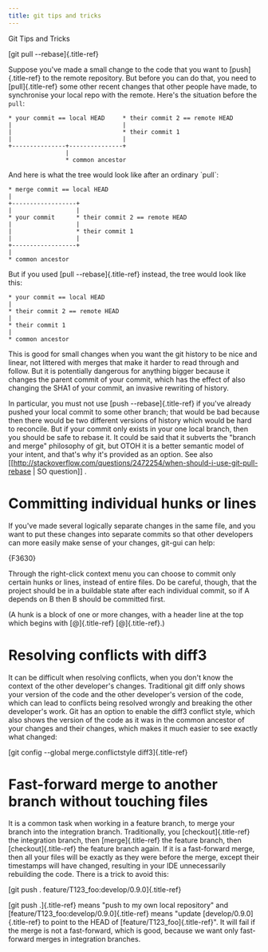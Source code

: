 ```yaml
---
title: git tips and tricks
---
```


Git Tips and Tricks

[git pull \--rebase]{.title-ref}

Suppose you've made a small change to the code that you want to
[push]{.title-ref} to the remote repository. But before you can do that,
you need to [pull]{.title-ref} some other recent changes that other
people have made, to synchronise your local repo with the remote. Here's
the situation before the `pull`:

``` {.}
* your commit == local HEAD     * their commit 2 == remote HEAD
|                               |
|                               * their commit 1
|                               |
+---------------+---------------+
                |
                * common ancestor
```

And here is what the tree would look like after an ordinary \`pull\`:

``` {.}
* merge commit == local HEAD
|
+------------------+
|                  |
* your commit      * their commit 2 == remote HEAD
|                  |
|                  * their commit 1
|                  |
+------------------+
|
* common ancestor
```

But if you used [pull \--rebase]{.title-ref} instead, the tree would
look like this:

``` {.}
* your commit == local HEAD
|
* their commit 2 == remote HEAD
|
* their commit 1
|
* common ancestor
```

This is good for small changes when you want the git history to be nice
and linear, not littered with merges that make it harder to read through
and follow. But it is potentially dangerous for anything bigger because
it changes the parent commit of your commit, which has the effect of
also changing the SHA1 of your commit, an invasive rewriting of history.

In particular, you must not use [push \--rebase]{.title-ref} if you've
already pushed your local commit to some other branch; that would be bad
because then there would be two different versions of history which
would be hard to reconcile. But if your commit only exists in your one
local branch, then you should be safe to rebase it. It could be said
that it subverts the "branch and merge" philosophy of git, but OTOH it
is a better semantic model of your intent, and that's why it's provided
as an option. See also
\[\[<http://stackoverflow.com/questions/2472254/when-should-i-use-git-pull-rebase>
\| SO question\]\] .

Committing individual hunks or lines
====================================

If you've made several logically separate changes in the same file, and
you want to put these changes into separate commits so that other
developers can more easily make sense of your changes, git-gui can help:

{F3630}

Through the right-click context menu you can choose to commit only
certain hunks or lines, instead of entire files. Do be careful, though,
that the project should be in a buildable state after each individual
commit, so if A depends on B then B should be committed first.

(A hunk is a block of one or more changes, with a header line at the top
which begins with [@]{.title-ref} [@]{.title-ref}.)

Resolving conflicts with diff3
==============================

It can be difficult when resolving conflicts, when you don\'t know the
context of the other developer\'s changes. Traditional git diff only
shows your version of the code and the other developer\'s version of the
code, which can lead to conflicts being resolved wrongly and breaking
the other developer\'s work. Git has an option to enable the diff3
conflict style, which also shows the version of the code as it was in
the common ancestor of your changes and their changes, which makes it
much easier to see exactly what changed:

[git config \--global merge.conflictstyle diff3]{.title-ref}

Fast-forward merge to another branch without touching files
===========================================================

It is a common task when working in a feature branch, to merge your
branch into the integration branch. Traditionally, you
[checkout]{.title-ref} the integration branch, then [merge]{.title-ref}
the feature branch, then [checkout]{.title-ref} the feature branch
again. If it is a fast-forward merge, then all your files will be
exactly as they were before the merge, except their timestamps will have
changed, resulting in your IDE unnecessarily rebuilding the code. There
is a trick to avoid this:

[git push . feature/T123\_foo:develop/0.9.0]{.title-ref}

[git push .]{.title-ref} means \"push to my own local repository\" and
[feature/T123\_foo:develop/0.9.0]{.title-ref} means \"update
[develop/0.9.0]{.title-ref} to point to the HEAD of
[feature/T123\_foo]{.title-ref}\". It will fail if the merge is not a
fast-forward, which is good, because we want only fast-forward merges in
integration branches.
